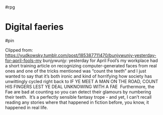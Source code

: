  #rpg
# Digital faeries

#pin

Clipped from: https://yudkowsky.tumblr.com/post/185387711470/bunjywunjy-yesterday-for-april-fools-my
bunjywunjy:
yesterday for April Fool’s my workplace had a short training article on recognizing computer-generated faces from real ones and one of the tricks mentioned was “count the teeth” and I just wanted to say that it’s both ironic and kind of horrifying how society has unwittingly cycled right back to IF YE MEET A MAN ON THE ROAD, COUNT HIS FINGERS LEST YE DEAL UNKNOWING WITH A FAE 
Furthermore, the Fae are bad at counting so you can detect their glamours by numbering their teeth.  It’s a perfectly sensible fantasy trope - and yet, I can’t recall reading any stories where that happened in fiction before, you know, it happened in real life.
